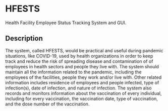 # HFESTS
Health Facility Employee Status Tracking System and GUI.

## Description
The system, called HFESTS, would be practical and useful during pandemic 
situations, like COVID-19, used by health organizations in order to keep track and reduce the risk 
of spreading disease and contamination of of employees in health sectors and people they live 
with. The system should maintain all the information related to the pandemic, including the 
employees of the facilities, people they work and/or live with. Other related information includes 
residence of employees and people infected, type of infection(s), date of infection, and nature of 
infection. The system also records and monitors information about the vaccination of every 
individual, including for every vaccination, the vaccination date, type of vaccination, and the dose 
number of the vaccination.
